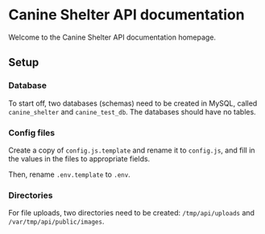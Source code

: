 # Canine Shelter API documentation

Welcome to the Canine Shelter API documentation homepage.

## Setup

### Database
To start off, two databases (schemas) need to be created in MySQL, called `canine_shelter` and `canine_test_db`.
The databases should have no tables.

### Config files
Create a copy of `config.js.template` and rename it to `config.js`, and fill in the values in the files to appropriate fields.

Then, rename `.env.template` to `.env`.

### Directories

For file uploads, two directories need to be created: `/tmp/api/uploads` and `/var/tmp/api/public/images`.